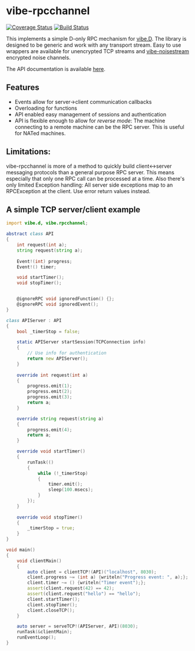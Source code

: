 vibe-rpcchannel
================

[![Coverage Status](https://coveralls.io/repos/github/jpf91/vibe-rpcchannel/badge.svg?branch=master)](https://coveralls.io/github/jpf91/vibe-rpcchannel?branch=master)
[![Build Status](https://travis-ci.org/jpf91/vibe-rpcchannel.svg?branch=master)](https://travis-ci.org/jpf91/vibe-rpcchannel)

This implements a simple D-only RPC mechanism for [vibe.D](http://vibed.org/). The
library is designed to be generic and work with any transport stream. Easy to use
wrappers are available for unencrypted TCP streams and [vibe-noisestream](https://github.com/jpf91/vibe-noisestream) encrypted
noise channels.


The API documentation is available [here](https://jpf91.github.io/vibe-rpcchannel/vibe/rpcchannel/tcp.html).

Features
--------
* Events allow for server->client communication callbacks
* Overloading for functions
* API enabled easy management of sessions and authentication
* API is flexible enough to allow for _reverse mode_: The machine connecting
  to a remote machine can be the RPC server. This is useful for NATed machines.

Limitations:
------------
vibe-rpcchannel is more of a method to quickly build client<->server messaging
protocols than a general purpose RPC server. This means especially that only
one RPC call can be processed at a time. Also there's only limited Exception
handling: All server side exceptions map to an RPCException at the client.
Use error return values instead.

A simple TCP server/client example
----------------------------------

```d
import vibe.d, vibe.rpcchannel;

abstract class API
{
    int request(int a);
    string request(string a);
    
    Event!(int) progress;
    Event!() timer;

    void startTimer();
    void stopTimer();


    @ignoreRPC void ignoredFunction() {};
    @ignoreRPC void ignoredEvent();
}

class APIServer : API
{
    bool _timerStop = false;

    static APIServer startSession(TCPConnection info)
    {
        // Use info for authentication
        return new APIServer();
    }
    
    override int request(int a)
    {
        progress.emit(1);
        progress.emit(2);
        progress.emit(3);
        return a;
    }

    override string request(string a)
    {
        progress.emit(4);
        return a;
    }

    override void startTimer()
    {
        runTask(()
        {
            while (!_timerStop)
            {
                timer.emit();
                sleep(100.msecs);
            }
        });
    }
    
    override void stopTimer()
    {
        _timerStop = true;
    }
}

void main()
{
    void clientMain()
    {
        auto client = clientTCP!(API)("localhost", 8030);
        client.progress ~= (int a) {writeln("Progress event: ", a);};
        client.timer ~= () {writeln("Timer event");};
        assert(client.request(42) == 42);
        assert(client.request("hello") == "hello");
        client.startTimer();
        client.stopTimer();
        client.closeTCP();
    }

    auto server = serveTCP!(APIServer, API)(8030);
    runTask(&clientMain);
    runEventLoop();
}
```
